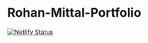 # Rohan-Mittal-Portfolio

[![Netlify Status](https://api.netlify.com/api/v1/badges/3b776109-278b-4a44-9ddb-42100db5c181/deploy-status)](https://app.netlify.com/sites/rohan-mittal/deploys)
